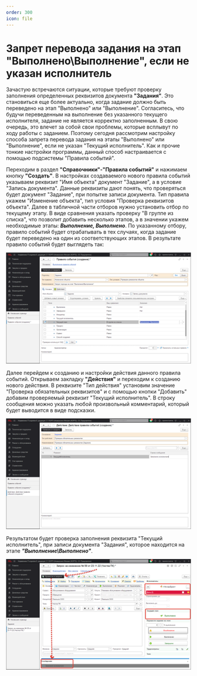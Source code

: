 ```yaml
---
order: 300
icon: file
---
```


# Запрет перевода задания на этап "Выполнено\Выполнение", если не указан исполнитель

Зачастую встречаются ситуации, которые требуют проверку заполнения определенных реквизитов документа **"Задания"**. Это становиться еще более актуально, когда задание должно быть переведено на этап "Выполнено" или "Выполнение". Согласитесь, что будучи переведенным на выполнение без указанного текущего исполнителя, задание не является корректно заполненным. В свою очередь, это влечет за собой свои проблемы, которые всплывут по ходу работы с заданием. Поэтому сегодня рассмотрим настройку способа запрета перевода задания на этапы "Выполнено" или "Выполнение", если не указан "Текущий исполнитель". Как и прочие тонкие настройки программы, данный способ настраивается с помощью подсистемы "Правила событий".

Переходим в раздел **"Справочники"-"Правила событий"** и нажимаем кнопку **"Создать"**. В настройках создаваемого нового правила событий указываем реквизит "Имя объекта" документ "Задание", а в условие "Запись документа". Данные реквизиты дают понять, что проверяться будет документ "Задание", при попытке записи документа. Тип правила укажем "Изменение объекта", тип условия "Проверка реквизитов объекта". Далее в табличной части отборов нужно установить отбор по текущему этапу. В виде сравнения указать проверку "В группе из списка", что позволит добавить несколько этапов, а в значении укажем необходимые этапы: ***Выполнение, Выполнено***. По указанному отбору, правило событий будет отрабатывать в тех случаях, когда задание будет переведено на один из соответствующих этапов. В результате правило событий будет выглядеть так: 

![01_ЗапретПеревода](static/01_ЗапретПеревода.png)

Далее перейдем к созданию и настройки действия данного правила событий. Открываем закладку **"Действия"** и переходим к созданию нового действия. В реквизите "Тип действия" установим значение "Проверка обязательных реквизитов" и с помощью кнопки "Добавить" добавим проверяемый реквизит "Текущий исполнитель". В строку сообщения можно указать любой произвольный комментарий, который будет выводится в виде подсказки.

![02_ЗапретПеревода](static/02_ЗапретПеревода.png)

Результатом будет проверка заполнения реквизита "Текущий исполнитель", при записи документа "Задания", которое находится на этапе ***"Выполнение\Выполнено"***.

![03_ЗапретПеревода](static/03_ЗапретПеревода.png)
